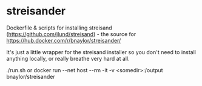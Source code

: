 # streisander
Dockerfile &amp; scripts for installing streisand (https://github.com/jlund/streisand) - the source for https://hub.docker.com/r/bnaylor/streisander/

It's just a little wrapper for the streisand installer so you don't need to install anything locally, or really breathe very hard at all.

./run.sh or docker run --net host --rm -it -v &lt;somedir&gt;:/output bnaylor/streisander
